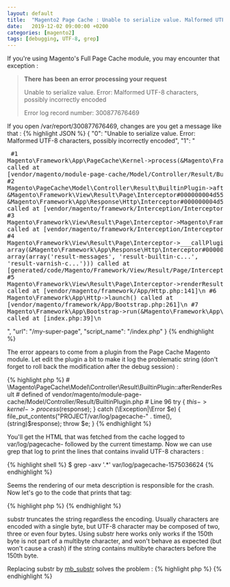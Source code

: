 ```yaml
---
layout: default
title:  "Magento2 Page Cache : Unable to serialize value. Malformed UTF-8 characters, possibly incorrectly encoded"
date:   2019-12-02 09:00:00 +0200
categories: [magento2]
tags: [debugging, UTF-8, grep]
---
```


If you're using Magento's Full Page Cache module, you may encounter that exception :
> **There has been an error processing your request**
>
> Unable to serialize value. Error: Malformed UTF-8 characters, possibly incorrectly encoded
>
> Error log record number: 300877676469

If you open /var/report/300877676469, changes are you get a message like that :
{% highlight JSON %}
{
  "0": "Unable to serialize value. Error: Malformed UTF-8 characters, possibly incorrectly encoded",
  "1": "
    <pre>
      #1 Magento\\Framework\\App\\PageCache\\Kernel->process(&Magento\\Framework\\App\\Response\\Http\\Interceptor#000000004d559138000000002f5a6de4#) called at [vendor/magento/module-page-cache/Model/Controller/Result/BuiltinPlugin.php:98]\n
      #2 Magento\\PageCache\\Model\\Controller\\Result\\BuiltinPlugin->afterRenderResult(&Magento\\Framework\\View\\Result\\Page\\Interceptor#000000004d559a5b000000002f5a6de4#, &Magento\\Framework\\View\\Result\\Page\\Interceptor#000000004d559a5b000000002f5a6de4#, &Magento\\Framework\\App\\Response\\Http\\Interceptor#000000004d559138000000002f5a6de4#) called at [vendor/magento/framework/Interception/Interceptor.php:146]\n
      #3 Magento\\Framework\\View\\Result\\Page\\Interceptor->Magento\\Framework\\Interception\\{closure}(&Magento\\Framework\\App\\Response\\Http\\Interceptor#000000004d559138000000002f5a6de4#) called at [vendor/magento/framework/Interception/Interceptor.php:153]\n
      #4 Magento\\Framework\\View\\Result\\Page\\Interceptor->___callPlugins('renderResult', array(&Magento\\Framework\\App\\Response\\Http\\Interceptor#000000004d559138000000002f5a6de4#), array(array('result-messages', 'result-builtin-c...', 'result-varnish-c...'))) called at [generated/code/Magento/Framework/View/Result/Page/Interceptor.php:39]\n
      #5 Magento\\Framework\\View\\Result\\Page\\Interceptor->renderResult(&Magento\\Framework\\App\\Response\\Http\\Interceptor#000000004d559138000000002f5a6de4#) called at [vendor/magento/framework/App/Http.php:141]\n
      #6 Magento\\Framework\\App\\Http->launch() called at [vendor/magento/framework/App/Bootstrap.php:261]\n
      #7 Magento\\Framework\\App\\Bootstrap->run(&Magento\\Framework\\App\\Http\\Interceptor#000000004d559136000000002f5a6de4#) called at [index.php:39]\n</pre>",
  "url": "/my-super-page",
  "script_name": "/index.php"
}
{% endhighlight %}

The error appears to come from a plugin from the Page Cache Magento module. 
Let edit the plugin a bit to make it log the problematic string (don't forget to roll back the modification after the debug session) :

{% highlight php %}
    # \Magento\PageCache\Model\Controller\Result\BuiltinPlugin::afterRenderResult
    # defined of vendor/magento/module-page-cache/Model/Controller/Result/BuiltinPlugin.php
    # Line 96
    try {
        $this->kernel->process($response);
    } catch (\Exception|\Error $e) {
        file_put_contents("PROJECT/var/log/pagecache-" . time(), (string)$response);
        throw $e;
    }
{% endhighlight %}

You'll get the HTML that was fetched from the cache logged to var/log/pagecache- followed by the current timestamp.
Now we can use grep that log to print the lines that contains invalid UTF-8 characters :

{% highlight shell %}
    $ grep -axv '.*'  var/log/pagecache-1575036624
    </script><meta name="description" content="Something went wrong with my descripti">
{% endhighlight %}

Seems the rendering of our meta description is responsible for the crash. Now let's go to the code that prints that tag:

{% highlight php %}
    <?php substr($description, 0, 150); ?> 
{% endhighlight %}

substr truncates the string regardless the encoding. Usually characters are encoded with a single byte, but UTF-8 character may be composed of two, three or even four bytes.
Using substr here works only works if the 150th byte is not part of a multibyte character, and won't behave as expected (but won't cause a crash) if the string contains multibyte characters before the 150th byte.

Replacing substr by [mb_substr][mb_substr (PHP Doc)] solves the problem :
{% highlight php %}
    <?php mb_substr($description, 0, 150); ?> 
{% endhighlight %}

[mb_substr (PHP Doc)]: https://www.php.net/manual/fr/function.mb-substr.php
